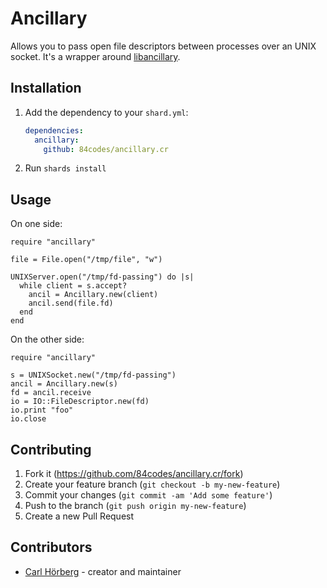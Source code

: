 # Ancillary

Allows you to pass open file descriptors between processes over an UNIX socket.
It's a wrapper around [libancillary](http://www.normalesup.org/~george/comp/libancillary/).

## Installation

1. Add the dependency to your `shard.yml`:

   ```yaml
   dependencies:
     ancillary:
       github: 84codes/ancillary.cr
   ```

2. Run `shards install`

## Usage

On one side:

```crystal
require "ancillary"

file = File.open("/tmp/file", "w")

UNIXServer.open("/tmp/fd-passing") do |s|
  while client = s.accept?
    ancil = Ancillary.new(client)
    ancil.send(file.fd)
  end
end
```

On the other side: 

```crystal
require "ancillary"

s = UNIXSocket.new("/tmp/fd-passing")
ancil = Ancillary.new(s)
fd = ancil.receive
io = IO::FileDescriptor.new(fd)
io.print "foo"
io.close
```

## Contributing

1. Fork it (<https://github.com/84codes/ancillary.cr/fork>)
2. Create your feature branch (`git checkout -b my-new-feature`)
3. Commit your changes (`git commit -am 'Add some feature'`)
4. Push to the branch (`git push origin my-new-feature`)
5. Create a new Pull Request

## Contributors

- [Carl Hörberg](https://github.com/carlhoerberg) - creator and maintainer
